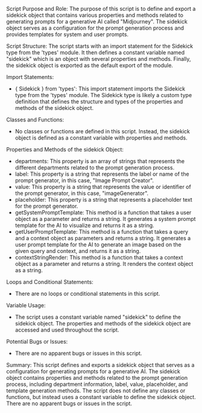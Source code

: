 Script Purpose and Role:
The purpose of this script is to define and export a sidekick object that contains various properties and methods related to generating prompts for a generative AI called "Midjourney". The sidekick object serves as a configuration for the prompt generation process and provides templates for system and user prompts.

Script Structure:
The script starts with an import statement for the Sidekick type from the 'types' module. It then defines a constant variable named "sidekick" which is an object with several properties and methods. Finally, the sidekick object is exported as the default export of the module.

Import Statements:
- { Sidekick } from 'types': This import statement imports the Sidekick type from the 'types' module. The Sidekick type is likely a custom type definition that defines the structure and types of the properties and methods of the sidekick object.

Classes and Functions:
- No classes or functions are defined in this script. Instead, the sidekick object is defined as a constant variable with properties and methods.

Properties and Methods of the sidekick Object:
- departments: This property is an array of strings that represents the different departments related to the prompt generation process.
- label: This property is a string that represents the label or name of the prompt generator, in this case, "Image Prompt Creator".
- value: This property is a string that represents the value or identifier of the prompt generator, in this case, "imageGenerator".
- placeholder: This property is a string that represents a placeholder text for the prompt generator.
- getSystemPromptTemplate: This method is a function that takes a user object as a parameter and returns a string. It generates a system prompt template for the AI to visualize and returns it as a string.
- getUserPromptTemplate: This method is a function that takes a query and a context object as parameters and returns a string. It generates a user prompt template for the AI to generate an image based on the given query and context, and returns it as a string.
- contextStringRender: This method is a function that takes a context object as a parameter and returns a string. It renders the context object as a string.

Loops and Conditional Statements:
- There are no loops or conditional statements in this script.

Variable Usage:
- The script uses a constant variable named "sidekick" to define the sidekick object. The properties and methods of the sidekick object are accessed and used throughout the script.

Potential Bugs or Issues:
- There are no apparent bugs or issues in this script.

Summary:
This script defines and exports a sidekick object that serves as a configuration for generating prompts for a generative AI. The sidekick object contains properties and methods related to the prompt generation process, including department information, label, value, placeholder, and template generation methods. The script does not define any classes or functions, but instead uses a constant variable to define the sidekick object. There are no apparent bugs or issues in the script.